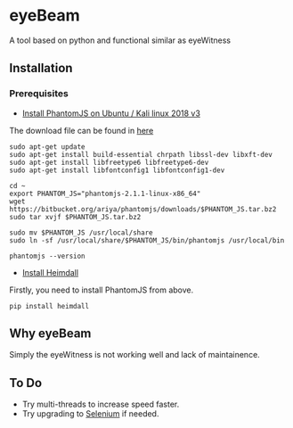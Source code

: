 # eyeBeam

A tool based on python and functional similar as eyeWitness

## Installation

### Prerequisites

- [Install PhantomJS on Ubuntu / Kali linux 2018 v3][1]

The download file can be found in [here][2]

```
sudo apt-get update
sudo apt-get install build-essential chrpath libssl-dev libxft-dev
sudo apt-get install libfreetype6 libfreetype6-dev
sudo apt-get install libfontconfig1 libfontconfig1-dev

cd ~
export PHANTOM_JS="phantomjs-2.1.1-linux-x86_64"
wget https://bitbucket.org/ariya/phantomjs/downloads/$PHANTOM_JS.tar.bz2
sudo tar xvjf $PHANTOM_JS.tar.bz2

sudo mv $PHANTOM_JS /usr/local/share
sudo ln -sf /usr/local/share/$PHANTOM_JS/bin/phantomjs /usr/local/bin

phantomjs --version
```

- [Install Heimdall][3]

Firstly, you need to install PhantomJS from above.

```
pip install heimdall
```

## Why eyeBeam
Simply the eyeWitness is not working well and lack of maintainence.

## To Do
- Try multi-threads to increase speed faster.
- Try upgrading to [Selenium][4] if needed.






[1]: https://gist.github.com/julionc/7476620
[2]: http://phantomjs.org/download.html
[3]: https://github.com/DistilledLtd/heimdall
[4]: https://selenium-python.readthedocs.io/

